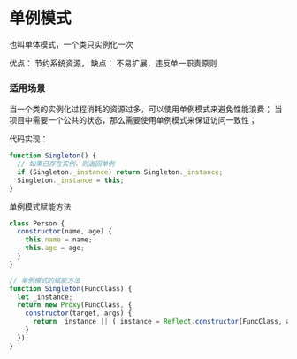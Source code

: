 # 单例模式

也叫单体模式，一个类只实例化一次

优点：
节约系统资源，
缺点：
不易扩展，违反单一职责原则

### 适用场景

当一个类的实例化过程消耗的资源过多，可以使用单例模式来避免性能浪费；
当项目中需要一个公共的状态，那么需要使用单例模式来保证访问一致性；

代码实现：

```js
function Singleton() {
  // 如果已存在实例，则返回单例
  if (Singleton._instance) return Singleton._instance;
  Singleton._instance = this;
}
```

单例模式赋能方法

```js
class Person {
  constructor(name, age) {
    this.name = name;
    this.age = age;
  }
}

// 单例模式的赋能方法
function Singleton(FuncClass) {
  let _instance;
  return new Proxy(FuncClass, {
    constructor(target, args) {
      return _instance || (_instance = Reflect.constructor(FuncClass, args));
    }
  });
}
```

